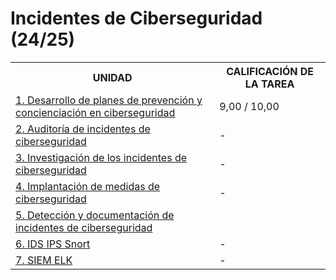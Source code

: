 # Incidentes de Ciberseguridad (24/25)

<table>
	<tr>
		<th>UNIDAD</th>
		<th>CALIFICACIÓN DE LA TAREA</th>
	</tr>
	<tr>
		<td>
			<a href="https://github.com/HenestrosaDev/curso-especializacion-ciberseguridad-ti/tree/main/Incidentes%20de%20Ciberseguridad/U1%20Desarrollo%20de%20planes%20de%20prevenci%C3%B3n%20y%20concienciaci%C3%B3n%20en%20ciberseguridad">
				1. Desarrollo de planes de prevención y concienciación en ciberseguridad
			</a>
		</td>	
		<td>9,00 / 10,00</td>
	</tr>
	<tr>
		<td>
			<a href="https://github.com/HenestrosaDev/curso-especializacion-ciberseguridad-ti/tree/main/Incidentes%20de%20Ciberseguridad/U2%20Auditor%C3%ADa%20de%20incidentes%20de%20ciberseguridad">
				2. Auditoría de incidentes de ciberseguridad
			</a>
		</td>
		<td>-</td>
	</tr>
	<tr>
		<td>
			<a href="https://github.com/HenestrosaDev/curso-especializacion-ciberseguridad-ti/tree/main/Incidentes%20de%20Ciberseguridad/U3%20Investigaci%C3%B3n%20de%20los%20incidentes%20de%20ciberseguridad">
				3. Investigación de los incidentes de ciberseguridad
			</a>
		</td>
		<td>-</td>
	</tr>
	<tr>
		<td>
			<a href="https://github.com/HenestrosaDev/curso-especializacion-ciberseguridad-ti/tree/main/Incidentes%20de%20Ciberseguridad/U4%20Implantaci%C3%B3n%20de%20medidas%20de%20ciberseguridad">
				4. Implantación de medidas de ciberseguridad
			</a>
		</td>
		<td>-</td>
	</tr>
	<tr>
		<td>
			<a href="https://github.com/HenestrosaDev/curso-especializacion-ciberseguridad-ti/tree/main/Incidentes%20de%20Ciberseguridad/U5%20Detecci%C3%B3n%20y%20documentaci%C3%B3n%20de%20incidentes%20de%20ciberseguridad">
				5. Detección y documentación de incidentes de ciberseguridad
			</a>
		</td>
	</tr>
	<tr>
		<td>
			<a href="https://github.com/HenestrosaDev/curso-especializacion-ciberseguridad-ti/tree/main/Incidentes%20de%20Ciberseguridad/U6%20IDS%20IPS%20Snort">
				6. IDS IPS Snort
			</a>
		</td>
		<td>-</td>
	</tr>
	<tr>
		<td>
			<a href="https://github.com/HenestrosaDev/curso-especializacion-ciberseguridad-ti/tree/main/Incidentes%20de%20Ciberseguridad/U7%20SIEM%20ELK">
				7. SIEM ELK
			</a>
		</td>
		<td>-</td>
	</tr>
</table>